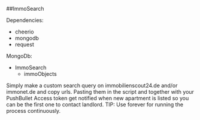 ##ImmoSearch

Dependencies:
 - cheerio
 - mongodb
 - request

MongoDb:
 - ImmoSearch
	- immoObjects

Simply make a custom search query on immobilienscout24.de and/or immonet.de and copy urls.
Pasting them in the script and together with your PushBullet Access token get notified when new apartment is listed so you can be the first one to contact landlord.
TIP: Use forever for running the process continuously.